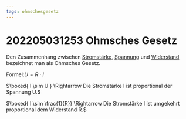 ```yaml
---
tags: ohmschesgesetz
---
```


# 202205031253 Ohmsches Gesetz

Den Zusammenhang zwischen [Stromstärke](202205031558.md), [Spannung](202205031321.md) und [Widerstand](202205031325.md) bezeichnet man als Ohmsches Gesetz.

$\text{Formel:} U = R \cdot  I$


$\boxed{ I \sim U } \Rightarrow  Die Stromstärke I ist proportional der Spannung U.$

$\boxed{ I \sim \frac{1}{R}} \Rightarrow Die Stromstärke I ist umgekehrt proportional dem Widerstand R.$

